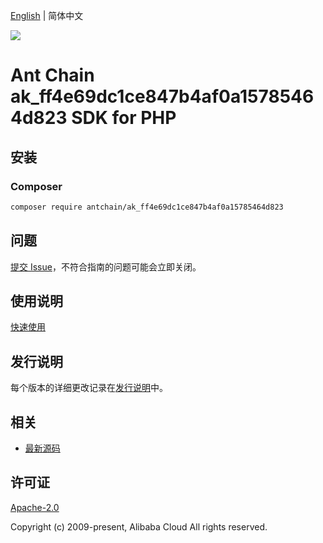[English](README.md) | 简体中文

![](https://aliyunsdk-pages.alicdn.com/icons/AlibabaCloud.svg)

# Ant Chain ak_ff4e69dc1ce847b4af0a15785464d823 SDK for PHP

## 安装

### Composer

```bash
composer require antchain/ak_ff4e69dc1ce847b4af0a15785464d823
```

## 问题

[提交 Issue](https://github.com/alipay/antchain-openapi-prod-sdk/issues/new)，不符合指南的问题可能会立即关闭。

## 使用说明

[快速使用](https://github.com/alipay/antchain-openapi-prod-sdk)

## 发行说明

每个版本的详细更改记录在[发行说明](./ChangeLog.txt)中。

## 相关

* [最新源码](https://github.com/antchain-openapi-sdk-php)

## 许可证

[Apache-2.0](http://www.apache.org/licenses/LICENSE-2.0)

Copyright (c) 2009-present, Alibaba Cloud All rights reserved.
